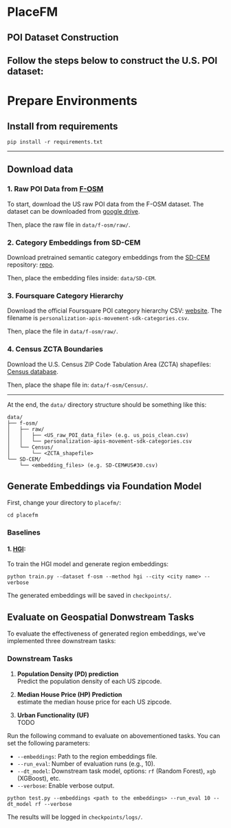 # PlaceFM

## POI Dataset Construction

Follow the steps below to construct the U.S. POI dataset:
---

# Prepare Environments

## Install from requirements
`pip install -r requirements.txt`

---

## Download data

### 1. Raw POI Data from [F-OSM](https://github.com/onspatial/f-osm)

To start, download the US raw POI data from the F-OSM dataset. The dataset can be downloaded from [google drive](https://drive.google.com/file/d/15S2bJ4KoJQnbwpTeFaVv1kxvy89XrjTh/view?usp=drive_link).

Then, place the raw file in `data/f-osm/raw/`.


### 2. Category Embeddings from SD-CEM

Download pretrained semantic category embeddings from the [SD-CEM](https://www.ijcai.org/proceedings/2024/0231.pdf) repository: [repo](https://github.com/2837790380/SD-CEM/tree/main/embeddings).

Then, place the embedding files inside: `data/SD-CEM`.

### 3. Foursquare Category Hierarchy

Download the official Foursquare POI category hierarchy CSV: [website](https://docs.foursquare.com/data-products/docs/categories). The filename is `personalization-apis-movement-sdk-categories.csv`.

Then, place the file in `data/f-osm/raw/`.

### 4. Census ZCTA Boundaries

Download the U.S. Census ZIP Code Tabulation Area (ZCTA) shapefiles: [Census database](https://www2.census.gov/geo/tiger/TIGER2024/ZCTA520/).

Then, place the shape file in: `data/f-osm/Census/`.

---

At the end, the `data/` directory structure should be something like this:

```
data/
├── f-osm/
│   ├── raw/
│   │   ├── <US_raw_POI_data_file> (e.g. us_pois_clean.csv)
│   │   └── personalization-apis-movement-sdk-categories.csv
│   └── Census/
│       └── <ZCTA_shapefile>
└── SD-CEM/
    └── <embedding_files> (e.g. SD-CEM#US#30.csv)
```


## Generate Embeddings via Foundation Model

First, change your directory to `placefm/`:

```
cd placefm
```


### Baselines 

#### 1. [HGI](https://www.sciencedirect.com/science/article/abs/pii/S0924271622003148): 

To train the HGI model and generate region embeddings:

```
python train.py --dataset f-osm --method hgi --city <city name> --verbose
```

The generated embeddings will be saved in `checkpoints/`.


## Evaluate on Geospatial Donwstream Tasks

To evaluate the effectiveness of generated region embeddings, we've implemented three downstream tasks:

### Downstream Tasks

1. **Population Density (PD) prediction**  
    Predict the population density of each US zipcode.

2. **Median House Price (HP) Prediction**  
    estimate the median house price for each US zipcode.

3. **Urban Functionality (UF)**  
    TODO

Run the following command to evaluate on abovementioned tasks. You can set the following parameters:

- `--embeddings`: Path to the region embeddings file.
- `--run_eval`: Number of evaluation runs (e.g., 10).
- `--dt_model`: Downstream task model, options: `rf` (Random Forest), `xgb` (XGBoost), etc.
- `--verbose`: Enable verbose output.

```
python test.py --embeddings <path to the embeddings> --run_eval 10 --dt_model rf --verbose
```

The results will be logged in `checkpoints/logs/`.